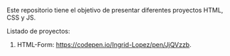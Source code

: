 Este repositorio tiene el objetivo de presentar diferentes proyectos HTML, CSS y JS.

Listado de proyectos:
1. HTML-Form: https://codepen.io/Ingrid-Lopez/pen/JjQVzzb.

